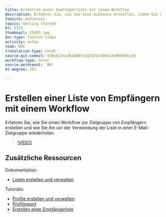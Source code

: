 ```yaml
---
title: Erstellen einer Empfängerliste mit einem Workflow
description: Erfahren Sie, wie Sie eine Audience erstellen, indem Sie eine Liste von Empfängern aus dem Explorer konfigurieren.
feature: Audiences
topics: Getting started
kt: 2173
thumbnail: 25603.jpg
doc-type: feature video
activity: setup
team: DOC
translation-type: tm+mt
source-git-commit: 838c617ca163a09fcb57b7b4706433e98869bc3d
workflow-type: tm+mt
source-wordcount: '84'
ht-degree: 35%

---
```



# Erstellen einer Liste von Empfängern mit einem Workflow

Erfahren Sie, wie Sie einen Workflow zur Zielgruppe von Empfängern erstellen und wie Sie ihn vor der Verwendung der Liste in einer E-Mail-Zielgruppe wiederholen.

>[!VIDEO](https://video.tv.adobe.com/v/25603?quality=12)

## Zusätzliche Ressourcen

Dokumentation:

* [Listen erstellen und verwalten](https://docs.adobe.com/content/help/de-DE/campaign-classic/using/getting-started/profile-management/creating-and-managing-lists.html)

Tutorials:

* [Profile erstellen und verwalten](/help/profile-management/create-and-manage-profiles.md)
* [Profilimport](/help/data-management/importing-profiles.md)  
* [Erstellen einer Empfängerliste](/help/profile-management/creating-a-list-of-recipients.md)
